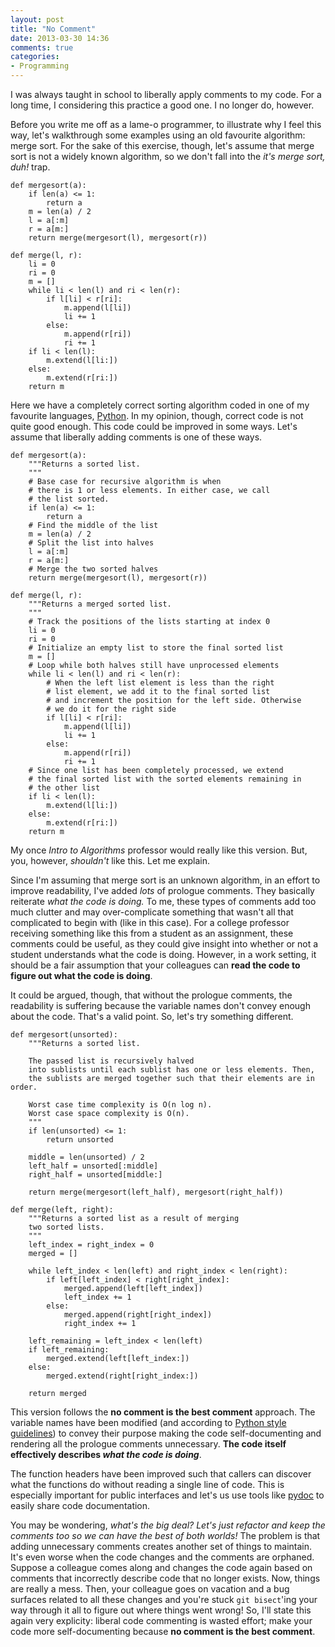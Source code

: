 ```yaml
---
layout: post
title: "No Comment"
date: 2013-03-30 14:36
comments: true
categories: 
- Programming
---
```

I was always taught in school to liberally apply comments to my code. For a long time, I
considering this practice a good one. I no longer do, however.

Before you write me off as a lame-o programmer, to illustrate why I feel this way, let's walkthrough 
some examples using an old favourite algorithm: merge sort. For the sake of this exercise, though, let's assume
that merge sort is not a widely known algorithm, so we don't fall into the *it's merge sort, duh!*
trap.

```
def mergesort(a):
	if len(a) <= 1:
		return a
	m = len(a) / 2
	l = a[:m]
	r = a[m:]
	return merge(mergesort(l), mergesort(r))

def merge(l, r):
	li = 0
	ri = 0
	m = []
	while li < len(l) and ri < len(r):
		if l[li] < r[ri]:
			m.append(l[li])
			li += 1
		else:
			m.append(r[ri])
			ri += 1
	if li < len(l):
		m.extend(l[li:])
	else:
		m.extend(r[ri:])
	return m
```

Here we have a completely correct sorting algorithm coded in one of my favourite languages, [Python](http://www.python.org/). 
In my opinion, though, correct code is not quite good enough. This code could be improved in some ways. 
Let's assume that liberally adding comments is one of these ways.

```
def mergesort(a):
	"""Returns a sorted list.
	"""
	# Base case for recursive algorithm is when
	# there is 1 or less elements. In either case, we call 
	# the list sorted.
	if len(a) <= 1:
		return a
	# Find the middle of the list
	m = len(a) / 2
	# Split the list into halves
	l = a[:m]
	r = a[m:]
	# Merge the two sorted halves 
	return merge(mergesort(l), mergesort(r))

def merge(l, r):
	"""Returns a merged sorted list.
	"""
	# Track the positions of the lists starting at index 0
	li = 0
	ri = 0
	# Initialize an empty list to store the final sorted list
	m = []
	# Loop while both halves still have unprocessed elements
	while li < len(l) and ri < len(r):
		# When the left list element is less than the right
		# list element, we add it to the final sorted list
		# and increment the position for the left side. Otherwise
		# we do it for the right side
		if l[li] < r[ri]:
			m.append(l[li])
			li += 1
		else:
			m.append(r[ri])
			ri += 1
	# Since one list has been completely processed, we extend
	# the final sorted list with the sorted elements remaining in
	# the other list
	if li < len(l):
		m.extend(l[li:])
	else:
		m.extend(r[ri:])
	return m
```

My once *Intro to Algorithms* professor would really like this version. But, you, however, *shouldn't* like this.
Let me explain.

Since I'm assuming that merge sort is an unknown algorithm, in an effort to improve readability, I've 
added *lots* of prologue comments. They basically reiterate *what the code is doing.* To me, these types of comments
add too much clutter and may over-complicate something that wasn't all that complicated to begin with (like in
this case). For a college professor receiving something like this from a student as an assignment, these comments
could be useful, as they could give insight into whether or not a student understands what the code is doing. 
However, in a work setting, it should be a fair assumption that your colleagues can **read the code to figure out 
what the code is doing**.

It could be argued, though, that without the prologue comments, the readability is suffering because the variable 
names don't convey enough about the code. That's a valid point. So, let's try something different.

```
def mergesort(unsorted):
	"""Returns a sorted list. 

	The passed list is recursively halved 
	into sublists until each sublist has one or less elements. Then, 
	the sublists are merged together such that their elements are in order.

	Worst case time complexity is O(n log n).
	Worst case space complexity is O(n).
	"""
	if len(unsorted) <= 1:
		return unsorted
	
	middle = len(unsorted) / 2
	left_half = unsorted[:middle]
	right_half = unsorted[middle:]
	
	return merge(mergesort(left_half), mergesort(right_half))

def merge(left, right):
	"""Returns a sorted list as a result of merging 
	two sorted lists.
	"""
	left_index = right_index = 0
	merged = []
	
	while left_index < len(left) and right_index < len(right):
		if left[left_index] < right[right_index]:
			merged.append(left[left_index])
			left_index += 1
		else:
			merged.append(right[right_index])
			right_index += 1
	
	left_remaining = left_index < len(left)
	if left_remaining:
		merged.extend(left[left_index:])
	else:
		merged.extend(right[right_index:])
	
	return merged
```

This version follows the **no comment is the best comment** approach. The variable names
have been modified (and according to [Python style guidelines](http://www.python.org/dev/peps/pep-0008/))
to convey their purpose making the code self-documenting and rendering all the prologue comments unnecessary.
**The code itself effectively describes _what the code is doing_**.

The function headers have been improved such that callers can discover what the functions do without reading
a single line of code. This is especially important for public interfaces and let's us use tools like [pydoc](http://docs.python.org/2/library/pydoc.html) to easily share code documentation.

You may be wondering, *what's the big deal? Let's just refactor and keep the comments too so we can have the 
best of both worlds!*
The problem is that adding unnecessary comments creates another set of things to maintain. It's even worse when
the code changes and the comments are orphaned. Suppose a colleague comes along and changes the code again based
on comments that incorrectly describe code that no longer exists. Now, things are really a mess. Then, 
your colleague goes on vacation and a bug surfaces related to all these changes and you're stuck `git bisect`'ing 
your way through it all to figure out where things went wrong! So, I'll state this again very explicity: liberal
code commenting is wasted effort; make your code more self-documenting because **no comment is the 
best comment**.
